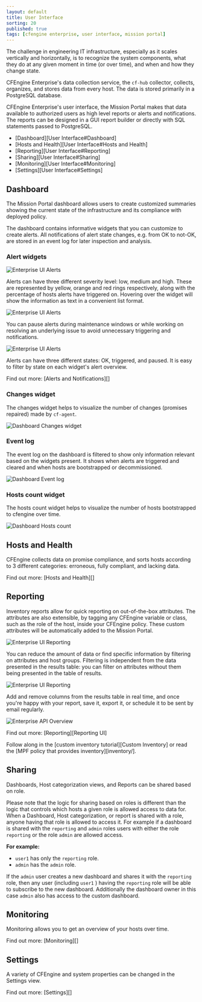 ```yaml
---
layout: default
title: User Interface
sorting: 20
published: true
tags: [cfengine enterprise, user interface, mission portal]
---
```


The challenge in engineering IT infrastructure, especially as it scales
vertically and horizontally, is to recognize the system components, what they do
at any given moment in time (or over time), and when and how they change state.

CFEngine Enterprise's data collection service, the `cf-hub` collector, collects,
organizes, and stores data from every host. The data is stored primarily in a
PostgreSQL database.

CFEngine Enterprise's user interface, the Mission Portal makes that data
available to authorized users as high level reports or alerts and notifications.
The reports can be designed in a GUI report builder or directly with SQL
statements passed to PostgreSQL.

* [Dashboard][User Interface#Dashboard]
* [Hosts and Health][User Interface#Hosts and Health]
* [Reporting][User Interface#Reporting]
* [Sharing][User Interface#Sharing]
* [Monitoring][User Interface#Monitoring]
* [Settings][User Interface#Settings]

## Dashboard

The Mission Portal dashboard allows users to create customized summaries showing
the current state of the infrastructure and its compliance with deployed policy.

The dashboard contains informative widgets that you can customize to create
alerts. All notifications of alert state changes, e.g. from OK to not-OK, are
stored in an event log for later inspection and analysis.

### Alert widgets

![Enterprise UI Alerts](welcome_2nd_screen.png)

Alerts can have three different severity level: low, medium and high. These are
represented by yellow, orange and red rings respectively, along with the
percentage of hosts alerts have triggered on. Hovering over the widget will show
the information as text in a convenient list format.

![Enterprise UI Alerts](widget_1.gif)

You can pause alerts during maintenance windows or while working on resolving an
underlying issue to avoid unnecessary triggering and notifications.

![Enterprise UI Alerts](pause_alerts.gif)

Alerts can have three different states: OK, triggered, and paused. It is easy to
filter by state on each widget's alert overview.

Find out more: [Alerts and Notifications][]

### Changes widget

The changes widget helps to visualize the number of changes (promises repaired)
made by `cf-agent`.

![Dashboard Changes widget](dashboard-widget-changes.png)

### Event log

The event log on the dashboard is filtered to show only information relevant
based on the widgets present. It shows when alerts are triggered and cleared and
when hosts are bootstrapped or decommissioned.

![Dashboard Event log](dashboard-event-log.png)

### Hosts count widget

The hosts count widget helps to visualize the number of hosts bootstrapped to cfengine over time.

![Dashboard Hosts count](dashboard-widget-hosts-count.png)

## Hosts and Health

CFEngine collects data on promise compliance, and sorts hosts according to 3
different categories: erroneous, fully compliant, and lacking data.

Find out more: [Hosts and Health][]

## Reporting

Inventory reports allow for quick reporting on out-of-the-box attributes. The
attributes are also extensible, by tagging any CFEngine variable or class, such
as the role of the host, inside your CFEngine policy. These custom attributes
will be automatically added to the Mission Portal.

![Enterprise UI Reporting](inventory-hover.png)

You can reduce the amount of data or find specific information by filtering on
attributes and host groups. Filtering is independent from the data presented in
the results table: you can filter on attributes without them being presented in
the table of results.

![Enterprise UI Reporting](inventory_filter.gif)

Add and remove columns from the results table in real time, and once you're
happy with your report, save it, export it, or schedule it to be sent by email
regularly.

![Enterprise API Overview](add_columns.png)

Find out more: [Reporting][Reporting UI]

Follow along in the [custom inventory tutorial][Custom Inventory] or read the
[MPF policy that provides inventory][inventory/].

## Sharing

Dashboards, Host categorization views, and Reports can be shared based on role.

Please note that the logic for sharing based on roles is different than the
logic that controls which hosts a given role is allowed access to data for. When
a Dashboard, Host categorization, or report is shared with a role, anyone having
that role is allowed to access it. For example if a dashboard is shared with the
`reporting` and `admin` roles users with either the role `reporting` or the role
`admin` are allowed access.

**For example:**

- `user1` has only the `reporting` role.
- `admin` has the `admin` role.

If the `admin` user creates a new dashboard and shares it with the `reporting`
role, then any user (including `user1` ) having the `reporting` role will be
able to subscribe to the new dashboard. Additionally the dashboard owner in this
case `admin` also has access to the custom dashboard.

## Monitoring

Monitoring allows you to get an overview of your hosts over time.

Find out more: [Monitoring][]

## Settings

A variety of CFEngine and system properties can be changed in the Settings view.

Find out more: [Settings][]
